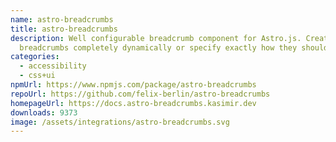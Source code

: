 ```yaml
---
name: astro-breadcrumbs
title: astro-breadcrumbs
description: Well configurable breadcrumb component for Astro.js. Create
  breadcrumbs completely dynamically or specify exactly how they should look.
categories:
  - accessibility
  - css+ui
npmUrl: https://www.npmjs.com/package/astro-breadcrumbs
repoUrl: https://github.com/felix-berlin/astro-breadcrumbs
homepageUrl: https://docs.astro-breadcrumbs.kasimir.dev
downloads: 9373
image: /assets/integrations/astro-breadcrumbs.svg
---
```

